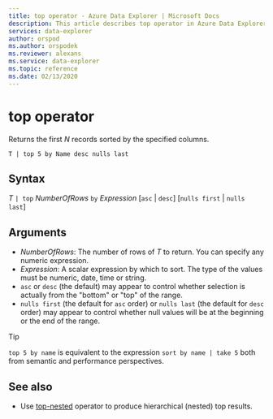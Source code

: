 ```yaml
---
title: top operator - Azure Data Explorer | Microsoft Docs
description: This article describes top operator in Azure Data Explorer.
services: data-explorer
author: orspod
ms.author: orspodek
ms.reviewer: alexans
ms.service: data-explorer
ms.topic: reference
ms.date: 02/13/2020
---
```

# top operator

Returns the first *N* records sorted by the specified columns.

```kusto
T | top 5 by Name desc nulls last
```

## Syntax

*T* `| top` *NumberOfRows* `by` *Expression* [`asc` | `desc`] [`nulls first` | `nulls last`]

## Arguments

* *NumberOfRows*: The number of rows of *T* to return. You can specify any numeric expression.
* *Expression*: A scalar expression by which to sort. The type of the values must be numeric, date, time or string.
* `asc` or `desc` (the default) may appear to control whether selection is actually from the "bottom" or "top" of the range.
* `nulls first` (the default for `asc` order) or `nulls last` (the default for `desc` order) may appear to control whether null values will be at the beginning or the end of the range.

> [!TIP]
> `top 5 by name` is equivalent to the expression `sort by name | take 5` both from semantic and performance perspectives.

## See also 

* Use [top-nested](topnestedoperator.md) operator to produce hierarchical (nested) top results.

